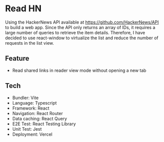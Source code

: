 # Read HN

Using the HackerNews API available at https://github.com/HackerNews/API to build a web app. Since the API only returns an array of IDs, it requires a large number of queries to retrieve the item details. Therefore, I have decided to use react-window to virtualize the list and reduce the number of requests in the list view.

## Feature
- Read shared links in reader view mode without opening a new tab

## Tech
- Bundler: Vite
- Language: Typescript
- Framework: React
- Navigation: React Router
- Data caching: React Query
- E2E Test: React Testing Library
- Unit Test: Jest
- Deployment: Vercel

